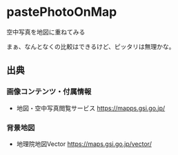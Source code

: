 # pastePhotoOnMap
空中写真を地図に重ねてみる

まぁ、なんとなくの比較はできるけど、ピッタリは無理かな。


## 出典
### 画像コンテンツ・付属情報
* 地図・空中写真閲覧サービス https://mapps.gsi.go.jp/

### 背景地図
* 地理院地図Vector https://maps.gsi.go.jp/vector/

